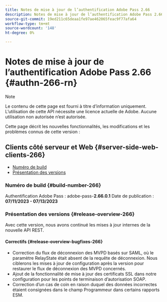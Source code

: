 ```yaml
---
title: Notes de mise à jour de l’authentification Adobe Pass 2.66
description: Notes de mise à jour de l’authentification Adobe Pass 2.66
source-git-commit: 19ed211c65deaa1fe97ae462065feac9f77afa64
workflow-type: tm+mt
source-wordcount: '148'
ht-degree: 0%

---
```


# Notes de mise à jour de l’authentification Adobe Pass 2.66 {#authn-266-rn}

>[!NOTE]
>
>Le contenu de cette page est fourni à titre d’information uniquement. L’utilisation de cette API nécessite une licence actuelle de Adobe. Aucune utilisation non autorisée n’est autorisée.

Cette page décrit les nouvelles fonctionnalités, les modifications et les problèmes connus de cette version :

## Clients côté serveur et Web {#server-side-web-clients-266}

* [Numéro de build](#build-number-266)
* [Présentation des versions](#release-overview-266)

### Numéro de build {#build-number-266}

Authentification Adobe Pass : adobe-pass-**2.66.0.1**
Date de publication : **07/11/2023 - 07/13/2023**

### Présentation des versions {#release-overview-266}

Avec cette version, nous avons continué les mises à jour internes de la nouvelle API REST.

#### Correctifs {#release-overview-bugfixes-266}

* Correction du flux de déconnexion des MVPD basés sur SAML, où le paramètre RelayState était absent de la requête de déconnexion. Nous ciblerons les mises à jour de configuration après la version pour restaurer le flux de déconnexion des MVPD concernés.
* Ajout de la fonctionnalité de mise à jour des certificats SSL dans notre configuration pour les points de terminaison d’autorisation SOAP.
* Correction d’un cas de coin en raison duquel des données incorrectes étaient consignées dans le champ Programmeur dans certains rapports ESM.
